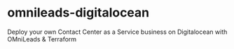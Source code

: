 # omnileads-digitalocean
Deploy your own Contact Center as a Service business on Digitalocean with OMniLeads & Terraform
